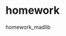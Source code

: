 homework
========
<!-- 1. The user needs to know what type of words to provide. No prompts. They cannot see the story until after.
2. It needs more words than actually needed, enough to cover 2 stories.(i only have one story right now). I will have to use the arrays for both stories. 
3. The script should store words in small arrays devoted to each category(nouns, colors, etc.
4. The user gets to pick story 1 or story 2
5. The story must be hidden until they select a story.
6. I wasn't sure how to connect all of the arrays to the user input on html. I was not sure if the story should be an array or function. I have not done much styling yet. I also have extra credit which i would like to do, but sadly I am running out of time. They are due Sunday night. -->
homework_madlib


<!DOCTYPE HTML>
<html lang = 'en-us'>
<head>
	<meta charset = 'utf-8'>
	<title>Week 5 Madlib</title>
	<script src = 'week5madlibtrialanderror.js'></script>
	<script>
	function connect() {
var message=" finally connected, bitch";
console.log(message);
}
	var $ = function(id) {
	return document.getElementById(id);
}
// I have to sort my variables into arrays.
var nouns = [];
		nouns[0];  // "mythical creature. i had an empty string here, that didnt work either so how do I connect the user input id with this
		nouns[1];   //noun- user chooses one
		nouns[2];   //color -user chooses one
		nouns[3];   //person -user chooses one
		nouns[4];  //body part -user chooses one
//=========================
var adj = []
		adj[0] ;
		adj[1] ;
		adj[2] ;
		adj[3] ;
		adj[4] ;
//===========================
var adv = [];
		adv[0] ;
		adv[1];
		adv[2] ;

var story;
	function story1() 	  { 
			"Dogs are a man's best"  + nouns[0] + ' .' +
			"Dogs are very " + adj[1] + " and can be taught many" + adj[0] + "tricks. "+
		  "A dog can be trained to carry a " + nouns[1] + " in his mouth. "+
		  "If you throw his " + nouns[0] + "  he will run and fetch it. "+
		  "One of the most popular dogs today is the " + nouns[2] + ". "+
		  "They have " + nouns[4] + " and " + adj[3] + " ears. "+
		  "Every home should have a " + adj[1] + nouns[0] + ". ";
$("storydisplay").innerHTML = story1();    
}

	</script>
	<style>
	input[type="text"] {
    width: 250px;
    display: block;
    margin-bottom: 10px;
	margin-top: 10px;
    background-color: pink;
}
	</style>
</head>
	 
<body onload = 'connect()'>	

<h2>Madlibs</h2>
<div><p>In case you need a refresher</p>
        Adjective = Describes someone or something<br />
        Adverb = How something is done (ends in 'ly' like loudly)<br />
        Noun = Name of a person, place or thing<br /><br />
</div>			
<div>
    Here we go! Fill in all of the blanks.
</div>
<table border="1" style="width:25%">
	<tr>
		<td> Mythical creature:
			<input type="text"  id="input0" size="15">
		</td>
	</tr>
	<tr>
			<td> Mythical creature: 
				<input type="text" id="input1" size="15">
			</td>
  </tr>
   <!--in progress <tr>
			<td> Noun:
				<input type="text" name="noun[0]" size="15">
			</td>
  </tr>
   <tr>
			<td> Noun:
				<input type="text" name="noun[0]" size="15">
			</td>
  </tr>
   <tr>
			<td> Color:
			<input type="text" name="noun[0]" size="15">
			</td>
  </tr>
   <tr>
			<td> Color:
			<input type="text" name="noun[0]" size="15">
			</td>
  </tr>
  <tr>
			<td> Person:
			<input type="text" name="noun[0]" size="15">
			</td>
  </tr>
	<tr>
			<td> Person:
			<input type="text" name="noun[0]" size="15">
			</td>
  </tr>
<tr>
			<td> Body part:
			<input type="text" name="noun[1]" size="15">
				</td>
  </tr>
   <tr>
			<td> Body part:
			<input type="text" name="noun[1]" size="15">
			</td>
  </tr>
  <tr>
			<td> Adjective:
			<input type="text" name="adj[0]" size="15">
			</td>
  </tr>
   <tr>
			<td> Adjective:
			<input type="text" name="adj[]" size="15">
			</td>
  </tr>
   <tr>
			<td> Adjective:
			<input type="text" name="adj[]" size="15">
			</td>
  </tr>
   <tr>
			<td> Adjective:
			<input type="text" name="adj[]" size="15">
			</td>
  </tr>
  <tr>
			<td> Adjective:
			<input type="text" name="input7" size="15">
			</td>
  </tr>
  <tr>
			<td> Adverb:
			<input type="text" name="adv[]" size="15">
			</td>
  </tr>
   <tr>
			<td>Adverb:
			<input type="text" name="adv[]" size="15">
			</td>
  </tr>
   <tr>
			<td>Adverb:
			<input type="text" name="adv[]" size="15">
			</td>
  </tr>  -->
 </table>

<h2>What did you create!</h2>

<button onclick="story1()">View Story 1</button>

<p id="storydisplay"></p>

 <input type="reset" name="reset" onclick="document.location.reload(true)" value="Reset">

</body>
</html>
